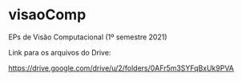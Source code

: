 # visaoComp
EPs de Visão Computacional (1º semestre 2021)

Link para os arquivos do Drive:

https://drive.google.com/drive/u/2/folders/0AFr5m3SYFqBxUk9PVA
